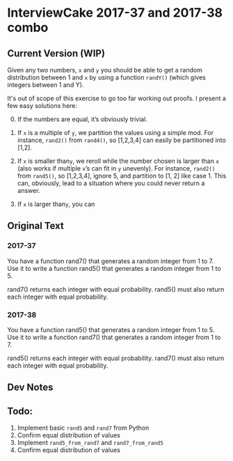 # InterviewCake 2017-37 and 2017-38 combo

## Current Version (WIP)
Given any two numbers, `x` and `y` you should be able to get a random distribution between 1 and `x` by using a function `randY()` (which gives integers between 1 and Y). 

It's out of scope of this exercise to go too far working out proofs. I present a few easy solutions here:

0. If the numbers are equal, it’s obviously trivial. 

1. If `x` is a multiple of `y`, we partition the values using a simple mod. For instance, `rand2()` from `rand4()`, so [1,2,3,4] can easily be partitioned into [1,2].
2. If `x` is smaller than`y`, we reroll while the number chosen is larger than `x` (also works if multiple `x`’s can fit in `y` unevenly). For instance, `rand2()` from `rand5()`, so [1,2,3,4], ignore 5, and partition to [1, 2] like case 1. This can, obviously, lead to a situation where you could never return a answer. 
3. If `x` is larger than`y`, you can 


## Original Text

### 2017-37
You have a function rand7() that generates a random integer from 1 to 7. Use it to write a function rand5() that generates a random integer from 1 to 5.

rand7() returns each integer with equal probability. rand5() must also return each integer with equal probability.

### 2017-38
You have a function rand5() that generates a random integer from 1 to 5. Use it to write a function rand7() that generates a random integer from 1 to 7.

rand5() returns each integer with equal probability. rand7() must also return each integer with equal probability.

## Dev Notes

## Todo:
1. Implement basic `rand5` and `rand7` from Python
1. Confirm equal distribution of values
1. Implement `rand5_from_rand7` and `rand7_from_rand5`
1. Confirm equal distribution of values


